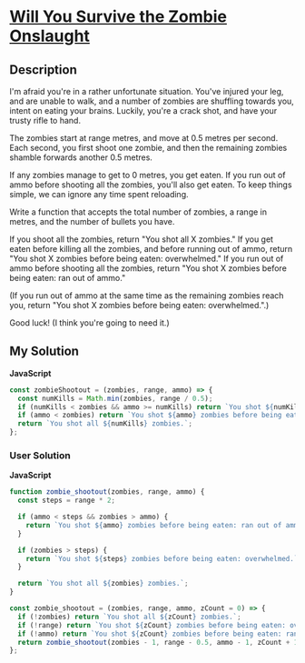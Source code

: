 # [Will You Survive the Zombie Onslaught](https://www.codewars.com/kata/5deeb1cc0d5bc9000f70aa74)

## Description

I'm afraid you're in a rather unfortunate situation. You've injured your leg, and are unable to walk, and a number of zombies are shuffling towards you, intent on eating your brains. Luckily, you're a crack shot, and have your trusty rifle to hand.

The zombies start at range metres, and move at 0.5 metres per second. Each second, you first shoot one zombie, and then the remaining zombies shamble forwards another 0.5 metres.

If any zombies manage to get to 0 metres, you get eaten. If you run out of ammo before shooting all the zombies, you'll also get eaten. To keep things simple, we can ignore any time spent reloading.

Write a function that accepts the total number of zombies, a range in metres, and the number of bullets you have.

If you shoot all the zombies, return "You shot all X zombies." If you get eaten before killing all the zombies, and before running out of ammo, return "You shot X zombies before being eaten: overwhelmed." If you run out of ammo before shooting all the zombies, return "You shot X zombies before being eaten: ran out of ammo."

(If you run out of ammo at the same time as the remaining zombies reach you, return "You shot X zombies before being eaten: overwhelmed.".)

Good luck! (I think you're going to need it.)

## My Solution

**JavaScript**

```js
const zombieShootout = (zombies, range, ammo) => {
  const numKills = Math.min(zombies, range / 0.5);
  if (numKills < zombies && ammo >= numKills) return `You shot ${numKills} zombies before being eaten: overwhelmed.`;
  if (ammo < zombies) return `You shot ${ammo} zombies before being eaten: ran out of ammo.`;
  return `You shot all ${numKills} zombies.`;
};
```

### User Solution

**JavaScript**

```js
function zombie_shootout(zombies, range, ammo) {
  const steps = range * 2;

  if (ammo < steps && zombies > ammo) {
    return `You shot ${ammo} zombies before being eaten: ran out of ammo.`;
  }

  if (zombies > steps) {
    return `You shot ${steps} zombies before being eaten: overwhelmed.`;
  }

  return `You shot all ${zombies} zombies.`;
}
```

```js
const zombie_shootout = (zombies, range, ammo, zCount = 0) => {
  if (!zombies) return `You shot all ${zCount} zombies.`;
  if (!range) return `You shot ${zCount} zombies before being eaten: overwhelmed.`;
  if (!ammo) return `You shot ${zCount} zombies before being eaten: ran out of ammo.`;
  return zombie_shootout(zombies - 1, range - 0.5, ammo - 1, zCount + 1);
};
```
